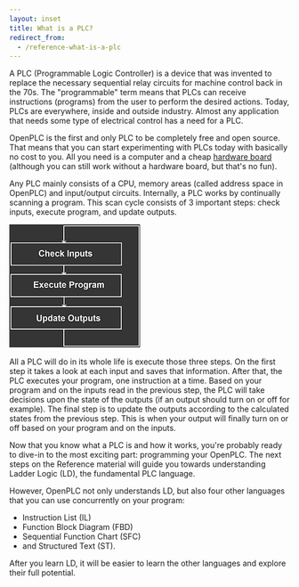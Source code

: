 ```yaml
---
layout: inset
title: What is a PLC?
redirect_from:
  - /reference-what-is-a-plc
--- 
```


A PLC (Programmable Logic Controller) is a device that was invented to
replace the necessary sequential relay circuits for machine control back in the 70s. The
"programmable" term means that PLCs can receive instructions (programs) from the user to
perform the desired actions. Today, PLCs are everywhere, inside and outside industry. Almost any application
that needs some type of electrical control has a need for a PLC.

OpenPLC is the first and only PLC to be completely free and open source. That means that you
can start experimenting with PLCs today with basically no cost to you. All you need is a
computer and a cheap [hardware board](/runtime) (although you can still work without a hardware board, but that's no fun).

Any PLC mainly consists of a CPU, memory areas (called address space in OpenPLC) and
input/output circuits. Internally, a PLC works by continually scanning a program. This scan
cycle consists of 3 important steps: check inputs, execute program, and update outputs.

![](scan_cycle.webp "Scan Cycle")

All a PLC will do in its whole life is execute those three steps. On the first step
it takes a look at each input and saves that information. After that, the PLC executes
your program, one instruction at a time. Based on your program and on the inputs
read in the previous step, the PLC will take decisions upon the state of the
outputs (if an output should turn on or off for example). The final step is to update the outputs according
to the calculated states from the previous step. This is when your output will finally turn on or off
based on your program and on the inputs.

Now that you know what a PLC is and how it works, you're probably ready to
dive-in to the most exciting part: programming your OpenPLC. The next steps on the
Reference material will guide you towards understanding Ladder Logic (LD), the fundamental
PLC language.

However, OpenPLC not only understands LD, but also four other languages that you
can use concurrently on your program:

- Instruction List (IL)
- Function Block Diagram (FBD)
- Sequential Function Chart (SFC)
- and Structured Text (ST).

After you learn LD, it will be easier to learn the other languages and explore their full potential.
